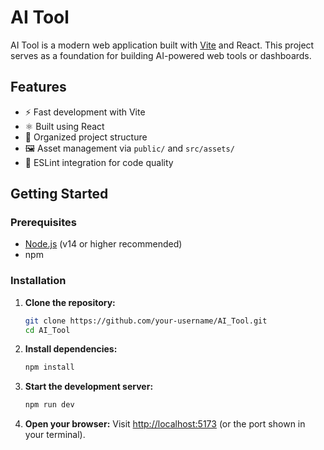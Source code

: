# AI Tool

AI Tool is a modern web application built with [Vite](https://vitejs.dev/) and React. This project serves as a foundation for building AI-powered web tools or dashboards.

## Features

- ⚡ Fast development with Vite
- ⚛️ Built using React
- 📁 Organized project structure
- 🖼️ Asset management via `public/` and `src/assets/`
- 📝 ESLint integration for code quality



## Getting Started

### Prerequisites

- [Node.js](https://nodejs.org/) (v14 or higher recommended)
- npm 

### Installation

1. **Clone the repository:**
    ```sh
    git clone https://github.com/your-username/AI_Tool.git
    cd AI_Tool
    ```

2. **Install dependencies:**
    ```sh
    npm install
    
    ```

3. **Start the development server:**
    ```sh
    npm run dev
    
    ```

4. **Open your browser:**
    Visit [http://localhost:5173](http://localhost:5173) (or the port shown in your terminal).


